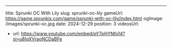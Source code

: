 ---
title: Sprunki OC With Lily
slug: sprunki-oc-lily
gameUrl: https://game.sprunkix.com/game/sprunki-with-oc-lily/index.html
ogImage: /images/sprunki-oc.jpg
date: 2024-12-29
position: 3
videosUrl:
  - url: https://www.youtube.com/embed/pY7pHYNfo14?si=u8lqXVraoNCDaBFe